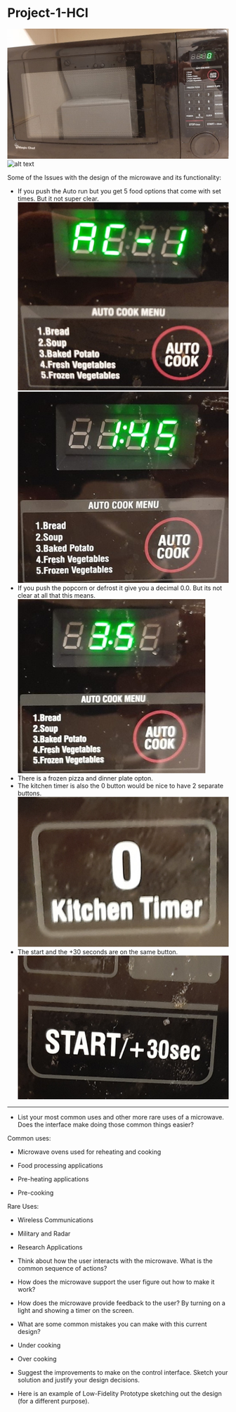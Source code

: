# Project-1-HCI

![alt text](Images/Microwave-cropped.jpg)
![alt text](Images/microwave-gif.gif)

Some of the Issues with the design of the microwave and its functionality:



* If you push the Auto run but you get 5 food options that come with set times. But it not super clear.
![alt text](Images/photo3.jpg)
![alt text](Images/photo1.jpg)
* If you push the popcorn or defrost it give you a decimal 0.0. But its not clear at all that this means.
![alt text](Images/photo2.jpg)
* There is a frozen pizza and dinner plate opton.
* The kitchen timer is also the 0 button would be nice to have 2 separate buttons.
![alt text](Images/timer.jpg)
* The start and the +30 seconds are on the same button. 
![alt text](Images/start.jpg)

-----------------------------------------------------------------------------------------------------------------------------------------------------------------------------------

* List your most common uses and other more rare uses of a microwave. Does the interface make doing those common things easier?

Common uses:
* Microwave ovens used for reheating and cooking

* Food processing applications

* Pre-heating applications

* Pre-cooking

Rare Uses: 
* Wireless Communications
* Military and Radar
* Research Applications

* Think about how the user interacts with the microwave. What is the common sequence of actions?

* How does the microwave support the user figure out how to make it work?

* How does the microwave provide feedback to the user?
By turning on a light and showing a timer on the screen.

* What are some common mistakes you can make with this current design?
* Under cooking 
* Over cooking 

* Suggest the improvements to make on the control interface. Sketch your solution and justify your design decisions.

* Here is an example of Low-Fidelity Prototype sketching out the design (for a different purpose).
